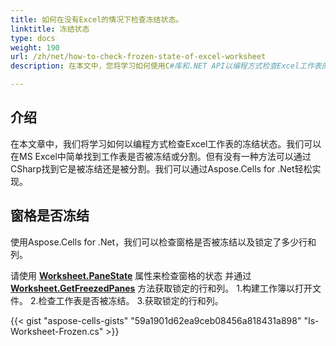 ```yaml
---
title: 如何在没有Excel的情况下检查冻结状态。
linktitle: 冻结状态
type: docs
weight: 190
url: /zh/net/how-to-check-frozen-state-of-excel-worksheet
description: 在本文中，您将学习如何使用C#库和.NET API以编程方式检查Excel工作表的冻结状态。

---
```


## **介绍**

在本文章中，我们将学习如何以编程方式检查Excel工作表的冻结状态。我们可以在MS Excel中简单找到工作表是否被冻结或分割。但有没有一种方法可以通过CSharp找到它是被冻结还是被分割。我们可以通过Aspose.Cells for .Net轻松实现。

## **窗格是否冻结**
使用Aspose.Cells for .Net，我们可以检查窗格是否被冻结以及锁定了多少行和列。

请使用 [**Worksheet.PaneState**](https://reference.aspose.com/cells/net/aspose.cells/worksheet/PaneState/) 属性来检查窗格的状态 
并通过 [**Worksheet.GetFreezedPanes**](https://reference.aspose.com/cells/net/aspose.cells/worksheet/GetFreezedPanes/) 方法获取锁定的行和列。
1.构建工作簿以打开文件。
2.检查工作表是否被冻结。
3.获取锁定的行和列。

{{< gist "aspose-cells-gists" "59a1901d62ea9ceb08456a818431a898" "Is-Worksheet-Frozen.cs" >}}
